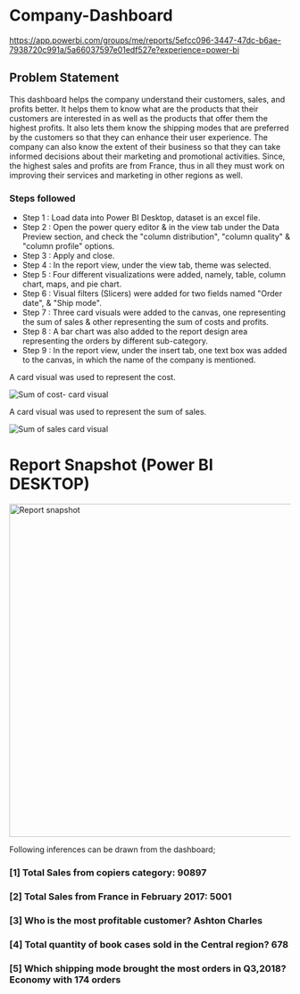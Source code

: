 # Company-Dashboard
https://app.powerbi.com/groups/me/reports/5efcc096-3447-47dc-b6ae-7938720c991a/5a66037597e01edf527e?experience=power-bi

## Problem Statement

This dashboard helps the company understand their customers, sales, and profits better. It helps them to know what are the products that their customers are interested in as well as the products that offer them the highest profits. 
It also lets them know the shipping modes that are preferred by the customers so that they can enhance their user experience. 
The company can also know the extent of their business so that they can take informed decisions about their marketing and promotional activities.
Since, the highest sales and profits are from France, thus in all they must work on improving their services and marketing in other regions as well. 


### Steps followed 

- Step 1 : Load data into Power BI Desktop, dataset is an excel file.
- Step 2 : Open the power query editor & in the view tab under the Data Preview section, and check the "column distribution", "column quality" & "column profile" options.
- Step 3 : Apply and close.
- Step 4 : In the report view, under the view tab, theme was selected.
- Step 5 : Four different visualizations were added, namely, table, column chart, maps, and pie chart.
- Step 6 : Visual filters (Slicers) were added for two fields named "Order date", & "Ship mode".
- Step 7 : Three card visuals were added to the canvas, one representing the sum of sales & other representing the sum of costs and profits.                      
- Step 8 : A bar chart was also added to the report design area representing the orders by different sub-category.   
- Step 9 : In the report view, under the insert tab, one text box was added to the canvas, in which the name of the company is mentioned.
        
                        
A card visual was used to represent the cost.

![Sum of cost- card visual](https://github.com/user-attachments/assets/56166edd-f663-41f9-a450-d254654c6c52)
                
A card visual was used to represent the sum of sales.

![Sum of sales card visual](https://github.com/user-attachments/assets/c4dd0ec2-b4c1-4c63-93a4-f1f7e4044646)


 # Report Snapshot (Power BI DESKTOP)

 <img width="597" alt="Report snapshot" src="https://github.com/user-attachments/assets/414a6cf0-3232-417f-9f98-448352d742fe">


Following inferences can be drawn from the dashboard;

### [1] Total Sales from copiers category: 90897
           
### [2] Total Sales from France in February 2017: 5001  
  
### [3] Who is the most profitable customer? Ashton Charles
  
### [4] Total quantity of book cases sold in the Central region? 678
 
### [5] Which shipping mode brought the most orders in Q3,2018? Economy with 174 orders
 
 
 

